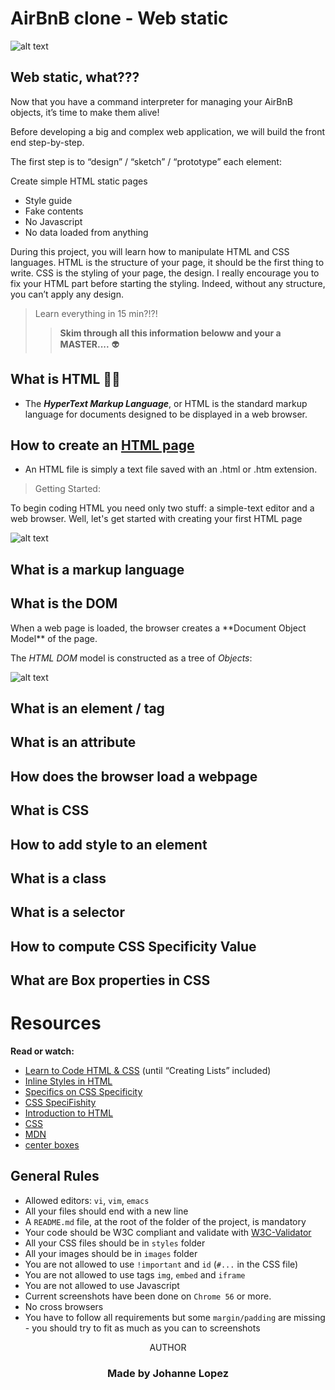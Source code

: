 AirBnB clone - Web static
==========================
![alt text](https://s3.amazonaws.com/intranet-projects-files/concepts/74/hbnb_step1.png)
## Web static, what???
<p>

Now that you have a command interpreter for managing your AirBnB objects, it’s time to make them alive!

Before developing a big and complex web application, we will build the front end step-by-step.

The first step is to “design” / “sketch” / “prototype” each element:

Create simple HTML static pages
* Style guide
* Fake contents
* No Javascript
* No data loaded from anything

During this project, you will learn how to manipulate HTML and CSS languages.
HTML is the structure of your page, it should be the first thing to write.
CSS is the styling of your page, the design. I really encourage you to fix your HTML part before starting the styling.
Indeed, without any structure, you can’t apply any design.
</p>

>Learn everything in 15 min?!?!
>>**Skim through all this information beloww and your a MASTER....**
>:alien:


What is HTML 🤌🏽
-------------

* The ***HyperText Markup Language***, or HTML is the standard markup language for documents designed to be displayed in a web browser.

How to create an [HTML page](https://www.tutorialrepublic.com/html-tutorial/html-get-started.php)
-----------------------------

* An HTML file is simply a text file saved with an .html or .htm extension.
>Getting Started:

To begin coding HTML you need only two stuff: a simple-text editor and a web browser. Well, let's get started with creating your first HTML page

![alt text](https://learn.shayhowe.com/assets/images/courses/html-css/getting-to-know-html/building-structure.png)


What is a markup language
--------------------------

What is the DOM
----------------
<p>
When a web page is loaded, the browser creates a **Document Object Model** of the page.

The *HTML DOM* model is constructed as a tree of *Objects*:

![alt text](https://www.w3schools.com/js/pic_htmltree.gif)


</p>

What is an element / tag
-------------------------
What is an attribute
-------------------------

How does the browser load a webpage
------------------------------------

What is CSS
--------------

How to add style to an element
-------------------------------

What is a class
------------------

What is a selector
---------------------
How to compute CSS Specificity Value
-------------------------------------

What are Box properties in CSS
--------------------------------



Resources
============

**Read or watch:**

* [Learn to Code HTML & CSS](https://learn.shayhowe.com/html-css/) (until “Creating Lists” included)
* [Inline Styles in HTML](https://www.codecademy.com/articles/html-inline-styles)
* [Specifics on CSS Specificity](https://css-tricks.com/specifics-on-css-specificity/)
* [CSS SpeciFishity](http://www.standardista.com/wp-content/uploads/2012/01/specificity3.pdf)
* [Introduction to HTML](https://developer.mozilla.org/en-US/docs/Learn/HTML/Introduction_to_HTML)
* [CSS](https://developer.mozilla.org/en-US/docs/Learn/CSS)
* [MDN](https://developer.mozilla.org/en-US/)
* [center boxes](https://css-tricks.com/centering-css-complete-guide/)

**General Rules**
----------------------

* Allowed editors: `vi`, `vim`, `emacs`
* All your files should end with a new line
* A `README.md` file, at the root of the folder of the project, is mandatory
* Your code should be W3C compliant and validate with [W3C-Validator](https://github.com/holbertonschool/W3C-Validator)
* All your CSS files should be in `styles` folder
* All your images should be in `images` folder
* You are not allowed to use `!important` and `id` (`#...` in the CSS file)
* You are not allowed to use tags `img`, `embed` and `iframe`
* You are not allowed to use Javascript
* Current screenshots have been done on `Chrome 56` or more.
* No cross browsers
* You have to follow all requirements but some `margin/padding` are missing - you should try to fit as much as you can to screenshots

<p align="center"> AUTHOR </p>

<h3 align="center">Made by Johanne Lopez</h3>

